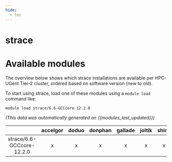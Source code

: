 ```yaml
---
hide:
  - toc
---
```


strace
======

# Available modules


The overview below shows which strace installations are available per HPC-UGent Tier-2 cluster, ordered based on software version (new to old).

To start using strace, load one of these modules using a `module load` command like:

```shell
module load strace/6.6-GCCcore-12.2.0
```

*(This data was automatically generated on {{modules_last_updated}})*  

| |accelgor|doduo|donphan|gallade|joltik|shinx|skitty|
| :---: | :---: | :---: | :---: | :---: | :---: | :---: | :---: |
|strace/6.6-GCCcore-12.2.0|x|x|x|x|x|x|x|
